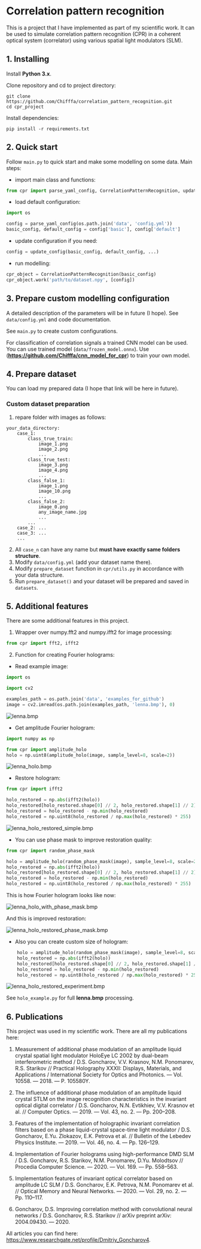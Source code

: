 # Correlation pattern recognition

This is a project that I have implemented as part of my scientific work. It can be used to
simulate correlation pattern recognition (CPR) in a coherent optical system (correlator)
using various spatial light modulators (SLM).

## 1. Installing

Install **Python 3.x**.

Clone repository and cd to project directory:
```shell
git clone https://github.com/Chifffa/correlation_pattern_recognition.git
cd cpr_project
```
Install dependencies:
```shell
pip install -r requirements.txt
```

## 2. Quick start
Follow `main.py` to quick start and make some modelling on some data. Main steps:
- import main class and functions:
```python
from cpr import parse_yaml_config, CorrelationPatternRecognition, update_config
```
- load default configuration:
```python
import os

config = parse_yaml_config(os.path.join('data', 'config.yml'))
basic_config, default_config = config['basic'], config['default']
```
- update configuration if you need:
```python
config = update_config(basic_config, default_config, ...)
```
- run modelling:
```python
cpr_object = CorrelationPatternRecognition(basic_config)
cpr_object.work('path/to/dataset.npy', [config])
```

## 3. Prepare custom modelling configuration
A detailed description of the parameters will be in future (I hope). See `data/config.yml`
and code documentation.

See `main.py` to create custom configurations.

For classification of correlation signals a trained CNN model can be used. You can use
trained model (`data/frozen_model.onnx`).
Use (**https://github.com/Chifffa/cnn_model_for_cpr**) to train your own model.

## 4. Prepare dataset

You can load my prepared data (I hope that link will be here in future).

### Custom dataset preparation

1. repare folder with images as follows:
```
your_data_directory:
    case_1:
        class_true_train:
            image_1.png
            image_2.png
            ...
        class_true_test:
            image_3.png
            image_4.png
            ...
        class_false_1:
            image_1.png
            image_10.png
            ...
        class_false_2:
            image_0.png
            any_image_name.jpg
            ...
        ...
    case_2: ...
    case_3: ...
    ...
```
2. All `case_n` can have any name but **must have exactly same folders structure**.
3. Modify `data/config.yml` (add your dataset name there).
4. Modify `prepare_dataset` function in `cpr/utils.py` in accordance with your data structure.
5. Run `prepare_dataset()` and your dataset will be prepared and saved in `datasets`.

## 5. Additional features

There are some additional features in this project.

1. Wrapper over numpy.fft2 and numpy.ifft2 for image processing:
```python
from cpr import fft2, ifft2
```
2. Function for creating Fourier holograms:
- Read example image:
```python
import os

import cv2

examples_path = os.path.join('data', 'examples_for_github')
image = cv2.imread(os.path.join(examples_path, 'lenna.bmp'), 0)
```
![lenna.bmp](data/examples_for_github/lenna.bmp)

- Get amplitude Fourier hologram:
```python
import numpy as np

from cpr import amplitude_holo
holo = np.uint8(amplitude_holo(image, sample_level=8, scale=2))
```
![lenna_holo.bmp](data/examples_for_github/lenna_holo.bmp)

- Restore hologram:
```python
from cpr import ifft2

holo_restored = np.abs(ifft2(holo))
holo_restored[holo_restored.shape[0] // 2, holo_restored.shape[1] // 2] = 0
holo_restored = holo_restored - np.min(holo_restored)
holo_restored = np.uint8(holo_restored / np.max(holo_restored) * 255)
```
![lenna_holo_restored_simple.bmp](data/examples_for_github/lenna_holo_restored_simple.bmp)

- You can use phase mask to improve restoration quality:

```python
from cpr import random_phase_mask

holo = amplitude_holo(random_phase_mask(image), sample_level=8, scale=2)
holo_restored = np.abs(ifft2(holo))
holo_restored[holo_restored.shape[0] // 2, holo_restored.shape[1] // 2] = 0
holo_restored = holo_restored - np.min(holo_restored)
holo_restored = np.uint8(holo_restored / np.max(holo_restored) * 255)
```
This is how Fourier hologram looks like now:

![lenna_holo_with_phase_mask.bmp](data/examples_for_github/lenna_holo_with_phase_mask.bmp)

And this is improved restoration:

![lenna_holo_restored_phase_mask.bmp](data/examples_for_github/lenna_holo_restored_phase_mask.bmp)

- Also you can create custom size of hologram:
```python
    holo = amplitude_holo(random_phase_mask(image), sample_level=8, scale=2, experiment_shape=(512, 1024))
    holo_restored = np.abs(ifft2(holo))
    holo_restored[holo_restored.shape[0] // 2, holo_restored.shape[1] // 2] = 0
    holo_restored = holo_restored - np.min(holo_restored)
    holo_restored = np.uint8(holo_restored / np.max(holo_restored) * 255)
```
![lenna_holo_restored_experiment.bmp](data/examples_for_github/lenna_holo_restored_experiment.bmp)

See `holo_example.py` for full **lenna.bmp** processing.

## 6. Publications

This project was used in my scientific work. There are all my publications here:

1. Measurement of additional phase modulation of an amplitude liquid 
   crystal spatial light modulator HoloEye LC 2002 by dual-beam interferometric 
   method / D.S. Goncharov, V.V. Krasnov, N.M. Ponomarev, R.S. Starikov 
   // Practical Holography XXXII: Displays, Materials, and Applications / 
   International Society for Optics and Photonics. — Vol. 10558. — 2018. — 
   P. 105580Y.
   
2. The influence of additional phase modulation of an amplitude liquid 
   crystal STLM on the image recognition characteristics in the invariant optical 
   digital correlator / D.S. Goncharov, N.N. Evtikhiev, V.V. Krasnov et al. 
   // Computer Optics. — 2019. — Vol. 43, no. 2. — Pp. 200–208.

3. Features of the implementation of holographic invariant correlation 
   filters based on a phase liquid-crystal space-time light modulator / D.S. 
   Goncharov, E.Yu. Zlokazov, E.K. Petrova et al. // Bulletin of the Lebedev 
   Physics Institute. — 2019. — Vol. 46, no. 4. — Pp. 126–129.

4. Implementation of Fourier holograms using high-performance DMD SLM 
   / D.S. Goncharov, R.S. Starikov, N.M. Ponomarev, D.Yu. Molodtsov // 
   Procedia Computer Science. — 2020. — Vol. 169. — Pp. 558–563.

5. Implementation features of invariant optical correlator based on 
   amplitude LC SLM / D.S. Goncharov, E.K. Petrova, N.M. Ponomarev et 
   al. // Optical Memory and Neural Networks. — 2020. — Vol. 29, no. 2. — Pp. 
   110–117.

6. Goncharov, D.S. Improving correlation method with convolutional neural networks
   / D.S. Goncharov, R.S. Starikov // arXiv preprint arXiv: 2004.09430. — 2020.
   
All articles you can find here: https://www.researchgate.net/profile/Dmitriy_Goncharov4.
